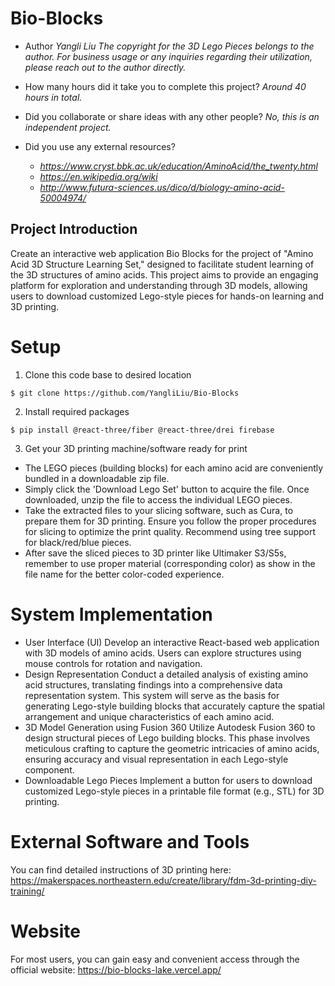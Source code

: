 # Bio-Blocks

* Author
 *Yangli Liu* 
 *The copyright for the 3D Lego Pieces belongs to the author. For business usage or any inquiries regarding their utilization, please reach out to the author directly.*
  
* How many hours did it take you to complete this project?   *Around 40 hours in total.*
* Did you collaborate or share ideas with any other people?   *No, this is an independent project.*
* Did you use any external resources? 
  * *https://www.cryst.bbk.ac.uk/education/AminoAcid/the_twenty.html*
  * *https://en.wikipedia.org/wiki*
  * *http://www.futura-sciences.us/dico/d/biology-amino-acid-50004974/*

## Project Introduction
Create an interactive web application Bio Blocks for the project of "Amino Acid 3D Structure Learning Set," 
designed to facilitate student learning of the 3D structures of amino acids. 
This project aims to provide an engaging platform for exploration and understanding through 3D models, 
allowing users to download customized Lego-style pieces for hands-on learning and 3D printing.

# Setup
1. Clone this code base to desired location
```
$ git clone https://github.com/YangliLiu/Bio-Blocks
```
2. Install required packages 
```
$ pip install @react-three/fiber @react-three/drei firebase
```
3. Get your 3D printing machine/software ready for print
* The LEGO pieces (building blocks) for each amino acid are conveniently bundled in a downloadable zip file.
* Simply click the 'Download Lego Set' button to acquire the file. Once downloaded, unzip the file to access the individual LEGO pieces.
* Take the extracted files to your slicing software, such as Cura, to prepare them for 3D printing. Ensure you follow the proper procedures for slicing to optimize the print quality. Recommend using tree support for black/red/blue pieces.
* After save the sliced pieces to 3D printer like Ultimaker S3/S5s, remember to use proper material (corresponding color) as show in the file name for the better color-coded experience.

# System Implementation
* User Interface (UI)
Develop an interactive React-based web application with 3D models of amino acids. 
Users can explore structures using mouse controls for rotation and navigation.
* Design Representation
Conduct a detailed analysis of existing amino acid structures, translating findings into a comprehensive data representation system. This system will serve as the basis for generating Lego-style building blocks that accurately capture the spatial arrangement and unique characteristics of each amino acid.
* 3D Model Generation using Fusion 360
Utilize Autodesk Fusion 360 to design structural pieces of Lego building blocks. This phase involves meticulous crafting to capture the geometric intricacies of amino acids, ensuring accuracy and visual representation in each Lego-style component.
* Downloadable Lego Pieces
Implement a button for users to download customized Lego-style pieces in a printable file format (e.g., STL) for 3D printing.

# External Software and Tools
You can find detailed instructions of 3D printing here:
https://makerspaces.northeastern.edu/create/library/fdm-3d-printing-diy-training/

# Website
For most users, you can gain easy and convenient access through the official website:
https://bio-blocks-lake.vercel.app/


